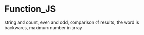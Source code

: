 # Function_JS
string and count, even and odd, comparison of results, the word is backwards, maximum number in array
